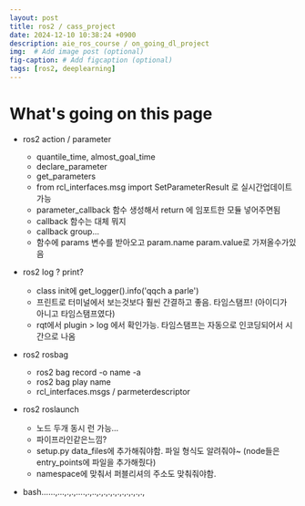 ```yaml
---
layout: post
title: ros2 / cass_project
date: 2024-12-10 10:38:24 +0900
description: aie_ros_course / on_going_dl_project
img:  # Add image post (optional)
fig-caption: # Add figcaption (optional)
tags: [ros2, deeplearning]
---
```

# What's going on this page

* ros2 action / parameter
  * quantile_time, almost_goal_time
  * declare_parameter
  * get_parameters
  * from rcl_interfaces.msg import SetParameterResult 로 실시간업데이트 가능
  * parameter_callback 함수 생성해서 return 에 임포트한 모듈 넣어주면됨
  * callback 함수는 대체 뭐지 
  * callback group...
  * 함수에 params 변수를 받아오고 param.name param.value로 가져올수가있음
  
* ros2 log ? print?
  * class init에  get_logger().info('qqch a parle')
  * 프린트로 터미널에서 보는것보다 훨씬 간결하고 좋음. 타임스탬프! (아이디가 아니고 타임스탬프였다) 
  * rqt에서 plugin > log 에서 확인가능. 타임스탬프는 자동으로 인코딩되어서 시간으로 나옴
  
* ros2 rosbag
  * ros2 bag record -o name -a
  * ros2 bag play name
  * rcl_interfaces.msgs / parmeterdescriptor

* ros2 roslaunch
  * 노드 두개 동시 런 가능...
  * 파이프라인같은느낌?
  * setup.py data_files에 추가해줘야함. 파일 형식도 알려줘야~ (node들은 entry_points에 파일을 추가해줬다)
  * namespace에 맞춰서 퍼블리셔의 주소도 맞춰줘야함. 
  
* bash......,...,.,.,....,.,..,.,.,.,.,.,.,.,.,.,.,

